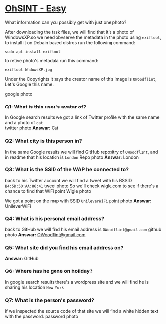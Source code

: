 # [OhSINT - Easy][1]
What information can you possibly get with just one photo?

After downloading the task files, we will find that it's a photo of WindowsXP.so we need obvserve the metadata in the photo using `exiftool`, to install it on Debain based distros run the following command:

``sudo apt install exiftool``

to retive photo's metadata run this command:

`exiftool WndowsXP.jpg`

Under the Copyrights it says the creator name of this image is `OWoodflint`, Let's Google this name.

google photo
### Q1: What is this user's avatar of?
In Google search results we got a link of Twitter profile with the same name and a photo of `cat` <br>
twitter photo
**Answar:** Cat

### Q2: What city is this person in?
In the same Google results we will find GitHub repositry of `OWoodfl1nt`, and in readme that his location is `London`
Repo photo
**Answar:** London

### Q3: What is the SSID of the WAP he connected to?
back to his Twitter account we will find a tweet with his BSSID `B4:5D:50:AA:86:41`
tweet photo
So we'll check wigle.com to see if there's a chance to find that WiFi point
Wigle photo

We got a point on the map with SSID `UnileverWiFi`
point photo 
**Answar:** UnileverWiFi

### Q4: What is his personal email address?
back to GitHub we will find his email address is `OWoodflint@gmail.com`
github photo
**Answar:** OWoodflint@gmail.com

### Q5: What site did you find his email address on?
**Answar:** GitHub

### Q6: Where has he gone on holiday?
In google search results there's a wordpress site and we will find he is sharing his location `New York`

### Q7: What is the person's password?
if we inspected the source code of that site we will find a white hidden text with the password.
password photo

[1]: https://tryhackme.com/room/ohsint
